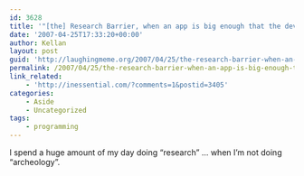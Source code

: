 ```yaml
---
id: 3628
title: '"[the] Research Barrier, when an app is big enough that the developer sometimes has to do research to figure things out."'
date: '2007-04-25T17:33:20+00:00'
author: Kellan
layout: post
guid: 'http://laughingmeme.org/2007/04/25/the-research-barrier-when-an-app-is-big-enough-that-the-developer-sometimes-has-to-do-research-to-figure-things-out/'
permalink: /2007/04/25/the-research-barrier-when-an-app-is-big-enough-that-the-developer-sometimes-has-to-do-research-to-figure-things-out/
link_related:
    - 'http://inessential.com/?comments=1&postid=3405'
categories:
    - Aside
    - Uncategorized
tags:
    - programming
---
```


I spend a huge amount of my day doing “research” … when I’m not doing “archeology”.